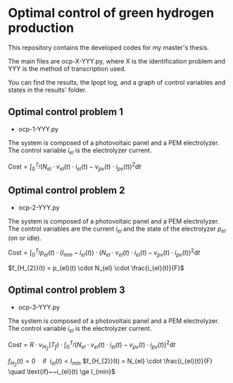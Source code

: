 # Optimal control of green hydrogen production

This repository contains the developed codes for my master's thesis. 

The main files are ocp-X-YYY.py, where X is the identification problem and YYY is the method of transcription used.

You can find the results, the Ipopt log, and a graph of control variables and states in the results' folder.

## Optimal control problem 1
- ocp-1-YYY.py

The system is composed of a photovoltaic panel and a PEM electrolyzer. The control variable $i_{el}$ is the electrolyzer current. 

$\text{Cost} = \int_{0}^{T_f}(N_{el} \cdot v_{el}(t) \cdot i_{el}(t) - v_{pv}(t) \cdot i_{pv}(t))^2\text{d}t$


## Optimal control problem 2
- ocp-2-YYY.py

The system is composed of a photovoltaic panel and a PEM electrolyzer. The control variables are the current $i_{el}$ and the state of the electrolyzer $p_{el}$ (on or idle).

$\text{Cost} = \int_{0}^{T_f}p_{el}(t)\cdot(I_{min}-i_{el}(t))\cdot(N_{el} \cdot v_{el}(t) \cdot i_{el}(t) - v_{pv}(t) \cdot i_{pv}(t))^2\text{d}t$

$f_{H_{2}}(t) = p_{el}(t) \cdot N_{el} \cdot \frac{i_{el}(t)}{F}$

## Optimal control problem 3
- ocp-3-YYY.py

The system is composed of a photovoltaic panel and a PEM electrolyzer. The control variable $i_{el}$ is the electrolyzer current.

$\text{Cost} = R \cdot v_{H_{2}}(T_f) \cdot \int_{0}^{T_f}(N_{el} \cdot v_{el}(t) \cdot i_{el}(t) - v_{pv}(t) \cdot i_{pv}(t))^2\text{d}t$

$f_{H_{2}}(t) = 0 \quad \text{if}~~i_{el}(t) < I_{min}$
$f_{H_{2}}(t) = N_{el} \cdot \frac{i_{el}(t)}{F} \quad \text{if}~~i_{el}(t) \ge I_{min}$

